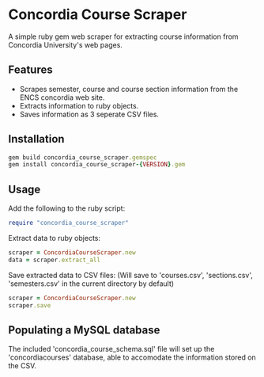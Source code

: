 # Concordia Course Scraper
A simple ruby gem web scraper for extracting course information from Concordia University's web pages.

## Features
* Scrapes semester, course and course section information from the ENCS concordia web site.
* Extracts information to ruby objects.
* Saves information as 3 seperate CSV files.

## Installation
```ruby
gem build concordia_course_scraper.gemspec
gem install concordia_course_scraper-{VERSION}.gem
```

## Usage
Add the following to the ruby script:
```ruby
require "concordia_course_scraper"
```

Extract data to ruby objects:
```ruby
scraper = ConcordiaCourseScraper.new
data = scraper.extract_all
```

Save extracted data to CSV files:
(Will save to 'courses.csv', 'sections.csv', 'semesters.csv' in the current directory by default)
```ruby
scraper = ConcordiaCourseScraper.new
scraper.save
```

## Populating a MySQL database
The included 'concordia_course_schema.sql' file will set up the 'concordiacourses' database, able to accomodate the information stored on the CSV.
